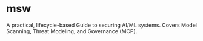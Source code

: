 # msw
A practical, lifecycle-based Guide to securing AI/ML systems. Covers Model Scanning, Threat Modeling, and Governance (MCP).

